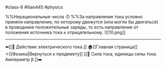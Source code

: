 #class-8 #ilian445 #physics 

%%Нерациональные числа :D
%%За направление тока условно приняли направление, по которому движутся (или могли бы двигаться) в проводнике положительные заряды, то есть направление от положения источника тока к отрицательному.
![[10.png]]

---
⬅️[[📒 Действие электрического тока.]]
🏠[[Главная страница]]
⚛[[Физика|Вернуться к предемету]]
[[📒 Сила тока, единицы силы тока. Амперметр β.]]➡️